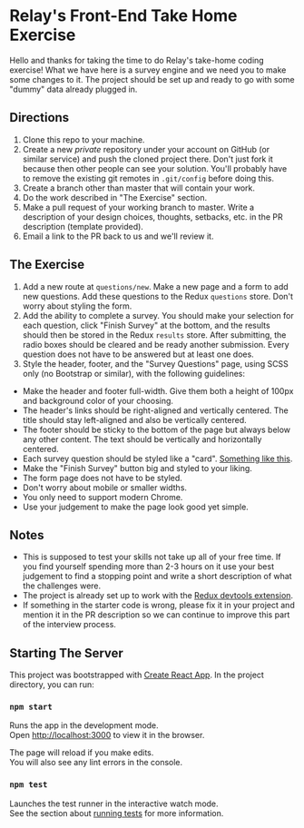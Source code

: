 # Relay's Front-End Take Home Exercise

Hello and thanks for taking the time to do Relay's take-home coding exercise! What we have here is a survey engine and we need you to make some changes to it. The project should be set up and ready to go with some "dummy" data already plugged in.

## Directions

1. Clone this repo to your machine.
2. Create a new _private_ repository under your account on GitHub (or similar service) and push the cloned project there. Don't just fork it because then other people can see your solution. You'll probably have to remove the existing git remotes in `.git/config` before doing this.
3. Create a branch other than master that will contain your work.
4. Do the work described in "The Exercise" section.
5. Make a pull request of your working branch to master. Write a description of your design choices, thoughts, setbacks, etc. in the PR description (template provided).
6. Email a link to the PR back to us and we'll review it.

## The Exercise

1. Add a new route at `questions/new`. Make a new page and a form to add new questions. Add these questions to the Redux `questions` store. Don't worry about styling the form.
2. Add the ability to complete a survey. You should make your selection for each question, click "Finish Survey" at the bottom, and the results should then be stored in the Redux `results` store. After submitting, the radio boxes should be cleared and be ready another submission. Every question does not have to be answered but at least one does.
3. Style the header, footer, and the "Survey Questions" page, using SCSS only (no Bootstrap or similar), with the following guidelines:

- Make the header and footer full-width. Give them both a height of 100px and background color of your choosing.
- The header's links should be right-aligned and vertically centered. The title should stay left-aligned and also be vertically centered.
- The footer should be sticky to the bottom of the page but always below any other content. The text should be vertically and horizontally centered.
- Each survey question should be styled like a "card". [Something like this](https://bulma.io/documentation/components/card/).
- Make the "Finish Survey" button big and styled to your liking.
- The form page does not have to be styled.
- Don't worry about mobile or smaller widths.
- You only need to support modern Chrome.
- Use your judgement to make the page look good yet simple.

## Notes

- This is supposed to test your skills not take up all of your free time. If you find yourself spending more than 2-3 hours on it use your best judgement to find a stopping point and write a short description of what the challenges were.
- The project is already set up to work with the [Redux devtools extension](https://github.com/zalmoxisus/redux-devtools-extension).
- If something in the starter code is wrong, please fix it in your project and mention it in the PR description so we can continue to improve this part of the interview process.

## Starting The Server

This project was bootstrapped with [Create React App](https://github.com/facebook/create-react-app). In the project directory, you can run:

### `npm start`

Runs the app in the development mode.<br>
Open [http://localhost:3000](http://localhost:3000) to view it in the browser.

The page will reload if you make edits.<br>
You will also see any lint errors in the console.

### `npm test`

Launches the test runner in the interactive watch mode.<br>
See the section about [running tests](https://facebook.github.io/create-react-app/docs/running-tests) for more information.
